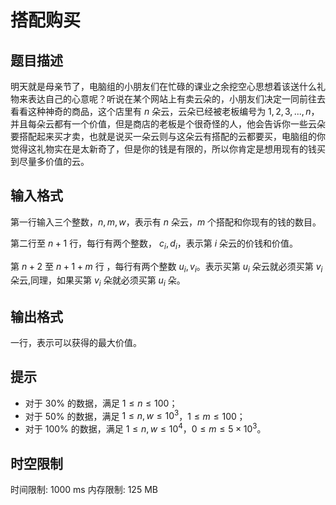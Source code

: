 # 搭配购买

## 题目描述

明天就是母亲节了，电脑组的小朋友们在忙碌的课业之余挖空心思想着该送什么礼物来表达自己的心意呢？听说在某个网站上有卖云朵的，小朋友们决定一同前往去看看这种神奇的商品，这个店里有 $n$ 朵云，云朵已经被老板编号为 $1,2,3,...,n$，并且每朵云都有一个价值，但是商店的老板是个很奇怪的人，他会告诉你一些云朵要搭配起来买才卖，也就是说买一朵云则与这朵云有搭配的云都要买，电脑组的你觉得这礼物实在是太新奇了，但是你的钱是有限的，所以你肯定是想用现有的钱买到尽量多价值的云。

## 输入格式

第一行输入三个整数，$n,m,w$，表示有 $n$ 朵云，$m$ 个搭配和你现有的钱的数目。

第二行至 $n+1$ 行，每行有两个整数， $c_i,d_i$，表示第 $i$ 朵云的价钱和价值。

第 $n+2$ 至 $n+1+m$ 行 ，每行有两个整数 $u_i,v_i$。表示买第 $u_i$ 朵云就必须买第 $v_i$ 朵云,同理，如果买第 $v_i$ 朵就必须买第 $u_i$ 朵。

## 输出格式

一行，表示可以获得的最大价值。

## 提示

- 对于 $30\%$ 的数据，满足 $1 \le n \le 100$；
- 对于 $50\%$ 的数据，满足 $1 \le n, w \le 10^3$，$1 \le m \le 100$；
- 对于 $100\%$ 的数据，满足 $1 \le n, w \le 10^4$，$0 \le m \le 5 \times 10^3$。

## 时空限制

时间限制: 1000 ms
内存限制: 125 MB
